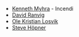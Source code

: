 * [Kenneth Myhra](https://github.com/kennethmyhra) - Incendi
* [David Ranvig](https://github.com/autark)
* [Ole Kristian Losvik](https://github.com/losolio)
* [Steve Höpner](https://github.com/sthop-git)
